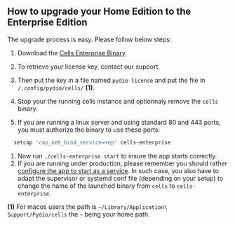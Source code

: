 
## How to upgrade your Home Edition to the Enterprise Edition

The upgrade process is easy. Please follow below steps:

1. Download the [Cells Enterprise Binary](https://pydio.com/en/download)
2. To retrieve your license key, contact our support.
3. Then put the key in a file named `pydio-license` and put the file in `/.config/pydio/cells/` **(1)**.
4. Stop your the running cells instance and optionnaly remove the `cells` binary.

5. If you are running a linux server and using standard 80 and 443 ports, you must authorize the binary to use these ports:

```sh
  setcap 'cap_net_bind_service=+ep' cells-enterprise
```

1. Now run `./cells-enterprise start` to insure the app starts correctly.
1. If you are running under production, please remember you should rather [configure the app to start as a service](https://pydio.com/en/docs/cells/v1/launching-cells-service). In such case, you also have to adapt the supervisor or systemd conf file (depending on your setup) to change the name of the launched binary from `cells` to `cells-enterprise`.

__(1)__ For macos users the path is `~/Library/Application\ Support/Pydio/cells` the `~` being your home path.